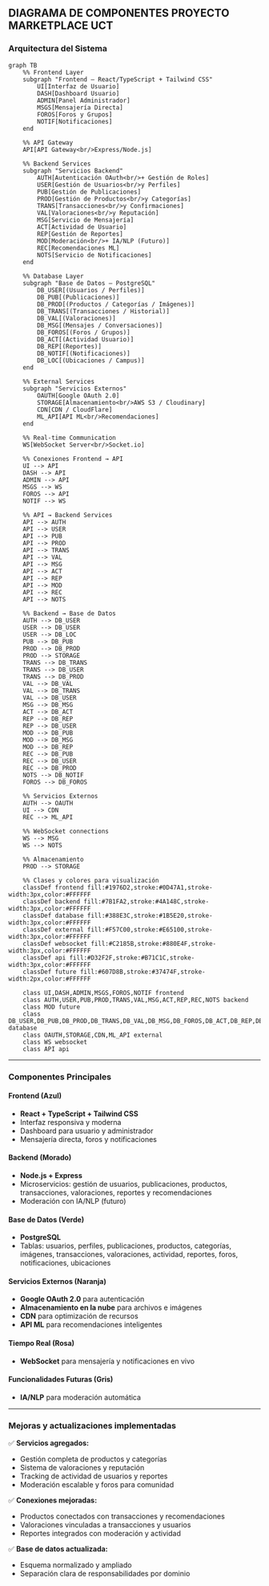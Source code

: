 ## DIAGRAMA DE COMPONENTES PROYECTO MARKETPLACE UCT

### Arquitectura del Sistema

```mermaid
graph TB
    %% Frontend Layer
    subgraph "Frontend – React/TypeScript + Tailwind CSS"
        UI[Interfaz de Usuario]
        DASH[Dashboard Usuario]
        ADMIN[Panel Administrador]
        MSGS[Mensajería Directa]
        FOROS[Foros y Grupos]
        NOTIF[Notificaciones]
    end

    %% API Gateway
    API[API Gateway<br/>Express/Node.js]

    %% Backend Services
    subgraph "Servicios Backend"
        AUTH[Autenticación OAuth<br/>+ Gestión de Roles]
        USER[Gestión de Usuarios<br/>y Perfiles]
        PUB[Gestión de Publicaciones]
        PROD[Gestión de Productos<br/>y Categorías]
        TRANS[Transacciones<br/>y Confirmaciones]
        VAL[Valoraciones<br/>y Reputación]
        MSG[Servicio de Mensajería]
        ACT[Actividad de Usuario]
        REP[Gestión de Reportes]
        MOD[Moderación<br/>+ IA/NLP (Futuro)]
        REC[Recomendaciones ML]
        NOTS[Servicio de Notificaciones]
    end

    %% Database Layer
    subgraph "Base de Datos – PostgreSQL"
        DB_USER[(Usuarios / Perfiles)]
        DB_PUB[(Publicaciones)]
        DB_PROD[(Productos / Categorías / Imágenes)]
        DB_TRANS[(Transacciones / Historial)]
        DB_VAL[(Valoraciones)]
        DB_MSG[(Mensajes / Conversaciones)]
        DB_FOROS[(Foros / Grupos)]
        DB_ACT[(Actividad Usuario)]
        DB_REP[(Reportes)]
        DB_NOTIF[(Notificaciones)]
        DB_LOC[(Ubicaciones / Campus)]
    end

    %% External Services
    subgraph "Servicios Externos"
        OAUTH[Google OAuth 2.0]
        STORAGE[Almacenamiento<br/>AWS S3 / Cloudinary]
        CDN[CDN / CloudFlare]
        ML_API[API ML<br/>Recomendaciones]
    end

    %% Real-time Communication
    WS[WebSocket Server<br/>Socket.io]

    %% Conexiones Frontend → API
    UI --> API
    DASH --> API
    ADMIN --> API
    MSGS --> WS
    FOROS --> API
    NOTIF --> WS

    %% API → Backend Services
    API --> AUTH
    API --> USER
    API --> PUB
    API --> PROD
    API --> TRANS
    API --> VAL
    API --> MSG
    API --> ACT
    API --> REP
    API --> MOD
    API --> REC
    API --> NOTS

    %% Backend → Base de Datos
    AUTH --> DB_USER
    USER --> DB_USER
    USER --> DB_LOC
    PUB --> DB_PUB
    PROD --> DB_PROD
    PROD --> STORAGE
    TRANS --> DB_TRANS
    TRANS --> DB_USER
    TRANS --> DB_PROD
    VAL --> DB_VAL
    VAL --> DB_TRANS
    VAL --> DB_USER
    MSG --> DB_MSG
    ACT --> DB_ACT
    REP --> DB_REP
    REP --> DB_USER
    MOD --> DB_PUB
    MOD --> DB_MSG
    MOD --> DB_REP
    REC --> DB_PUB
    REC --> DB_USER
    REC --> DB_PROD
    NOTS --> DB_NOTIF
    FOROS --> DB_FOROS

    %% Servicios Externos
    AUTH --> OAUTH
    UI --> CDN
    REC --> ML_API

    %% WebSocket connections
    WS --> MSG
    WS --> NOTS

    %% Almacenamiento
    PROD --> STORAGE

    %% Clases y colores para visualización
    classDef frontend fill:#1976D2,stroke:#0D47A1,stroke-width:3px,color:#FFFFFF
    classDef backend fill:#7B1FA2,stroke:#4A148C,stroke-width:3px,color:#FFFFFF
    classDef database fill:#388E3C,stroke:#1B5E20,stroke-width:3px,color:#FFFFFF
    classDef external fill:#F57C00,stroke:#E65100,stroke-width:3px,color:#FFFFFF
    classDef websocket fill:#C2185B,stroke:#880E4F,stroke-width:3px,color:#FFFFFF
    classDef api fill:#D32F2F,stroke:#B71C1C,stroke-width:3px,color:#FFFFFF
    classDef future fill:#607D8B,stroke:#37474F,stroke-width:2px,color:#FFFFFF

    class UI,DASH,ADMIN,MSGS,FOROS,NOTIF frontend
    class AUTH,USER,PUB,PROD,TRANS,VAL,MSG,ACT,REP,REC,NOTS backend
    class MOD future
    class DB_USER,DB_PUB,DB_PROD,DB_TRANS,DB_VAL,DB_MSG,DB_FOROS,DB_ACT,DB_REP,DB_NOTIF,DB_LOC database
    class OAUTH,STORAGE,CDN,ML_API external
    class WS websocket
    class API api
```

---

### Componentes Principales

#### Frontend (Azul)
- **React + TypeScript + Tailwind CSS**
- Interfaz responsiva y moderna
- Dashboard para usuario y administrador
- Mensajería directa, foros y notificaciones

#### Backend (Morado)
- **Node.js + Express**
- Microservicios: gestión de usuarios, publicaciones, productos, transacciones, valoraciones, reportes y recomendaciones
- Moderación con IA/NLP (futuro)

#### Base de Datos (Verde)
- **PostgreSQL**
- Tablas: usuarios, perfiles, publicaciones, productos, categorías, imágenes, transacciones, valoraciones, actividad, reportes, foros, notificaciones, ubicaciones

#### Servicios Externos (Naranja)
- **Google OAuth 2.0** para autenticación
- **Almacenamiento en la nube** para archivos e imágenes
- **CDN** para optimización de recursos
- **API ML** para recomendaciones inteligentes

#### Tiempo Real (Rosa)
- **WebSocket** para mensajería y notificaciones en vivo

#### Funcionalidades Futuras (Gris)
- **IA/NLP** para moderación automática

---

### Mejoras y actualizaciones implementadas

✅ **Servicios agregados:**
- Gestión completa de productos y categorías
- Sistema de valoraciones y reputación
- Tracking de actividad de usuarios y reportes
- Moderación escalable y foros para comunidad

✅ **Conexiones mejoradas:**
- Productos conectados con transacciones y recomendaciones
- Valoraciones vinculadas a transacciones y usuarios
- Reportes integrados con moderación y actividad

✅ **Base de datos actualizada:**
- Esquema normalizado y ampliado
- Separación clara de responsabilidades por dominio
